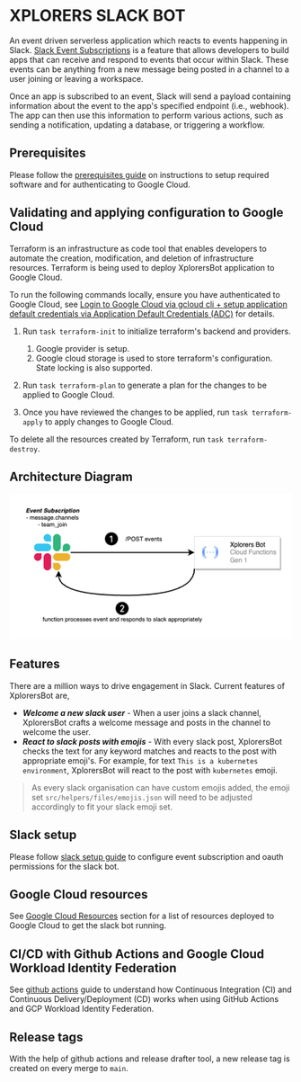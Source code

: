 # XPLORERS SLACK BOT

An event driven serverless application which reacts to events happening in Slack. [Slack Event Subscriptions](https://api.slack.com/events-api) is a feature that allows developers to build apps that can receive and respond to events that occur within Slack. These events can be anything from a new message being posted in a channel to a user joining or leaving a workspace.

Once an app is subscribed to an event, Slack will send a payload containing information about the event to the app's specified endpoint (i.e., webhook). The app can then use this information to perform various actions, such as sending a notification, updating a database, or triggering a workflow.

## Prerequisites

Please follow the [prerequisites guide](docs/prerequisites.md) on instructions to setup required software and for authenticating to Google Cloud.

## Validating and applying configuration to Google Cloud

Terraform is an infrastructure as code tool that enables developers to automate the creation, modification, and deletion of infrastructure resources. Terraform is being used to deploy XplorersBot application to Google Cloud.

To run the following commands locally, ensure you have authenticated to Google Cloud, see [Login to Google Cloud via gcloud cli + setup application default credentials via Application Default Credentials (ADC)](#authenticate-to-google-cloud) for details.

1. Run `task terraform-init` to initialize terraform's backend and providers.
    1. Google provider is setup.
    2. Google cloud storage is used to store terraform's configuration. State locking is also supported.

2. Run `task terraform-plan` to generate a plan for the changes to be applied to Google Cloud.

3. Once you have reviewed the changes to be applied, run `task terraform-apply` to apply changes to Google Cloud.

To delete all the resources created by Terraform, run `task terraform-destroy`.

## Architecture Diagram

![XplorersBot](assets/xplorers-bot-gcloud-gen1.drawio.png)

## Features

There are a million ways to drive engagement in Slack. Current features of XplorersBot are,

* ***Welcome a new slack user*** - When a user joins a slack channel, XplorersBot crafts a welcome message and posts in the channel to welcome the user.
* ***React to slack posts with emojis*** - With every slack post, XplorersBot checks the text for any keyword matches and reacts to the post with appropriate emoji's. For example, for text `This is a kubernetes environment`, XplorersBot will react to the post with `kubernetes` emoji.

> As every slack organisation can have custom emojis added, the emoji set `src/helpers/files/emojis.json` will need to be adjusted accordingly to fit your slack emoji set.

## Slack setup

Please follow [slack setup guide](docs/slack_setup.md) to configure event subscription and oauth permissions for the slack bot.

## Google Cloud resources

See [Google Cloud Resources](docs/google_cloud_resources.md) section for a list of resources deployed to Google Cloud to get the slack bot running.

## CI/CD with Github Actions and Google Cloud Workload Identity Federation

See [github actions](docs/cd_cd_with_github_actions.md) guide to understand how Continuous Integration (CI) and Continuous Delivery/Deployment (CD) works when using GitHub Actions and GCP Workload Identity Federation.

## Release tags

With the help of github actions and release drafter tool, a new release tag is created on every merge to `main`.
